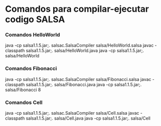 # Comandos para compilar-ejecutar codigo SALSA

### Comandos HelloWorld
java -cp salsa1.1.5.jar;. salsac.SalsaCompiler salsa/HelloWorld.salsa
javac -classpath salsa1.1.5.jar;. salsa/HelloWorld.java
java -cp salsa1.1.5.jar;. salsa/HelloWorld
### Comandos Fibonacci
java -cp salsa1.1.5.jar;. salsac.SalsaCompiler salsa/Fibonacci.salsa
javac -classpath salsa1.1.5.jar;. salsa/Fibonacci.java
java -cp salsa1.1.5.jar;. salsa/Fibonacci 8
### Comandos Cell
java -cp salsa1.1.5.jar;. salsac.SalsaCompiler salsa/Cell.salsa
javac -classpath salsa1.1.5.jar;. salsa/Cell.java
java -cp salsa1.1.5.jar;. salsa/Cell
